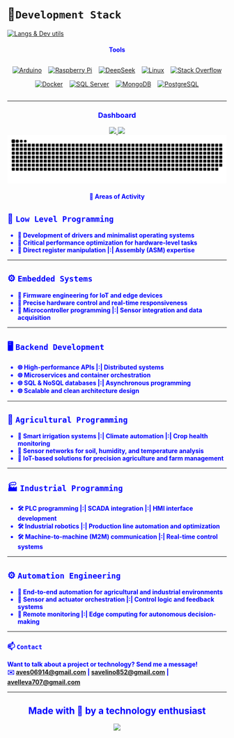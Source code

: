 # 🔋`Development Stack`
[![Langs & Dev utils](https://skillicons.dev/icons?i=py,mysql,github,vscode,cpp,cs,c,zig,java,go,rust,mongodb,postgresql,docker,arduino,raspi)](https://skillicons.dev)

<div align="center">
    <h4><strong style="color: blue;">Tools</strong></h4>
</div>
<div align="center">
    <div style="display: flex; flex-wrap: wrap; justify-content: center; gap: 15px; margin: 30px 0;">
        <!-- Tecnologias existentes -->
        <a href="https://www.arduino.cc/" target="_blank" title="Arduino">
            <img src="https://upload.wikimedia.org/wikipedia/commons/8/87/Arduino_Logo.svg" alt="Arduino" width="30" height="30">
        </a>
        <a href="https://www.raspberrypi.org/" target="_blank" title="Raspberry Pi">
            <img src="https://upload.wikimedia.org/wikipedia/en/thumb/c/cb/Raspberry_Pi_Logo.svg/1920px-Raspberry_Pi_Logo.svg.png" alt="Raspberry Pi" width="30" height="30">
        </a>
         <a href="https://www.deepseek.com/" target="_blank" title="DeepSeek">
            <img src="https://alice.dev/wp-content/uploads/2025/01/deepseek-ai-icon-seeklogo.png" alt="DeepSeek" width="30" height="30">
        </a>
        <a href="https://www.linux.org/" target="_blank" title="Linux">
            <img src="https://upload.wikimedia.org/wikipedia/commons/a/af/Tux.png" alt="Linux" width="30" height="30">
        </a>
        <a href="https://stackoverflow.com/" target="_blank" title="Stack Overflow">
            <img src="https://upload.wikimedia.org/wikipedia/commons/e/ef/Stack_Overflow_icon.svg" alt="Stack Overflow" width="30" height="30">
        </a>
        <a href="https://www.docker.com/" target="_blank" title="Docker">
            <img src="https://miro.medium.com/1*SJryNEZi8mugN4guNayofw.png" alt="Docker" width="30" height="30">
        </a>
        <a href="https://www.microsoft.com/sql-server/" target="_blank" title="SQL Server">
            <img src="https://lirp.cdn-website.com/9e5fcf4a/dms3rep/multi/opt/SQL-Server-Logo-640w.jpg" alt="SQL Server" width="30" height="30">
        </a>
        <a href="https://www.mongodb.com/" target="_blank" title="MongoDB">
            <img src="https://www.mongodb.com/assets/images/global/leaf.png" alt="MongoDB" width="30" height="30">
        </a>
        <a href="https://www.postgresql.org/" target="_blank" title="PostgreSQL">
            <img src="https://www.postgresql.org/media/img/about/press/elephant.png" alt="PostgreSQL" width="30" height="30">
        </a>
    </div>
</div>

---

<div align="center">
    <h3><strong style="color: blue;">Dashboard</strong></h3>
  <a href="https://github.com/llsavelino">
    <img height="180em" src="https://github-readme-stats.vercel.app/api/top-langs/?username=llsavelino&theme=dracula&hide_border=true&layout=compact"/>
    <img height="180em" src="https://github-readme-stats.vercel.app/api?username=llsavelino&count_private=true&include_all_commits=true&show_icons=true&theme=dracula&hide_border=true&show_owner=true"/>
  </a>
</div>

<!-- Snake animation -->
<div align="center">
  <img src="https://github.com/Platane/snk/raw/output/github-contribution-grid-snake-dark.svg" alt="Snake animation"/>
</div>


<div align="center"><h4><strong style="color: blue;"><p>🎯 Areas of Activity</p></h4></div>

## 🔧 `Low Level Programming`  
- 🔹 Development of drivers and minimalist operating systems  
- 🔹 Critical performance optimization for hardware-level tasks  
- 🔹 Direct register manipulation |:| Assembly (ASM) expertise  

---

## ⚙️ `Embedded Systems`  
- 🔺 Firmware engineering for IoT and edge devices  
- 🔺 Precise hardware control and real-time responsiveness  
- 🔺 Microcontroller programming |:| Sensor integration and data acquisition  

---

## 🖥️ `Backend Development`  
- 🌐 High-performance APIs |:| Distributed systems
- 🌐 Microservices and container orchestration
- 🌐 SQL & NoSQL databases |:| Asynchronous programming
- 🌐 Scalable and clean architecture design  

---

## 🌱 `Agricultural Programming`  
- 🌾 Smart irrigation systems |:| Climate automation |:| Crop health monitoring  
- 🌾 Sensor networks for soil, humidity, and temperature analysis  
- 🌾 IoT-based solutions for precision agriculture and farm management  

---

## 🏭 `Industrial Programming`  
- 🛠️ PLC programming |:| SCADA integration |:| HMI interface development  
- 🛠️ Industrial robotics |:| Production line automation and optimization  
- 🛠️ Machine-to-machine (M2M) communication |:| Real-time control systems  

---

## ⚙️ `Automation Engineering`  
- 🤖 End-to-end automation for agricultural and industrial environments  
- 🤖 Sensor and actuator orchestration |:| Control logic and feedback systems  
- 🤖 Remote monitoring |:| Edge computing for autonomous decision-making  

---

### 📫 `Contact`  
Want to talk about a project or technology? **Send me a message!**  
✉️ [aves06914@gmail.com](mailto:aves06914@gmail.com) | [savelino852@gmail.com](mailto:savelino852@gmail.com) | [avelleva707@gmail.com](mailto:avelleva707@gmail.com)

---
<h2 align="center">Made with 💙 by a technology enthusiast</h2>

<!-- Estatísticas -->
<div align="center">
  <a href="https://github.com/llsavelino">
    <img width="55%" src="https://github-readme-streak-stats.herokuapp.com?user=llsavelino&theme=radical&mode=weekly" />
  </a>
</div>
